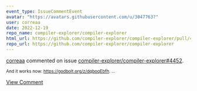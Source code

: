 ```yaml
---
event_type: IssueCommentEvent
avatar: "https://avatars.githubusercontent.com/u/3047763?"
user: correaa
date: 2022-12-19
repo_name: compiler-explorer/compiler-explorer
html_url: https://github.com/compiler-explorer/compiler-explorer/pull/4452
repo_url: https://github.com/compiler-explorer/compiler-explorer
---
```


<a href='https://github.com/correaa' target='_blank'>correaa</a> commented on issue <a href='https://github.com/compiler-explorer/compiler-explorer/pull/4452' target='_blank'>compiler-explorer/compiler-explorer#4452</a>.

<small>And it works now: https://godbolt.org/z/dqboqEbfh....</small>

<a href='https://github.com/compiler-explorer/compiler-explorer/pull/4452' target='_blank'>View Comment</a>